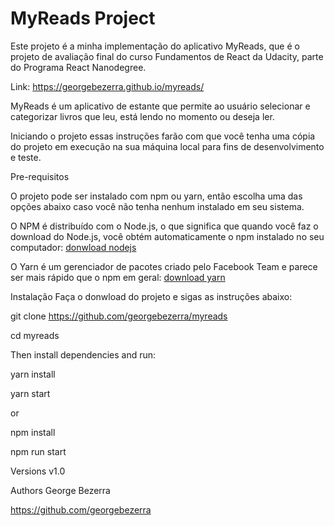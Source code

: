 # MyReads Project
Este projeto é a minha implementação do aplicativo MyReads, que é o projeto de avaliação final do curso Fundamentos de React da Udacity,
parte do Programa React Nanodegree.  
  
  Link: https://georgebezerra.github.io/myreads/

MyReads é um aplicativo de estante que permite ao usuário selecionar e categorizar livros que leu, está lendo no momento ou deseja ler.

Iniciando o projeto
essas instruções farão com que você tenha uma cópia do projeto em execução na sua máquina local para fins de desenvolvimento e teste.

Pre-requisitos  

O projeto pode ser instalado com npm ou yarn, então escolha uma das opções abaixo caso você não tenha nenhum instalado em seu sistema.

O NPM é distribuído com o Node.js, o que significa que quando você faz o download do Node.js, você obtém automaticamente o npm instalado
no seu computador: [donwload nodejs](https://nodejs.org/en/download/)

O Yarn é um gerenciador de pacotes criado pelo Facebook Team e parece ser mais rápido que o npm em geral:
[download yarn](https://yarnpkg.com/en/docs/install#debian-stable)


Instalação
Faça o donwload do projeto e sigas as instruções abaixo:

git clone https://github.com/georgebezerra/myreads  

cd myreads

Then install dependencies and run:

yarn install  

yarn start

or

npm install  

npm run start

Versions
v1.0

Authors
George Bezerra

https://github.com/georgebezerra
